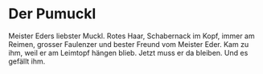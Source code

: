# Der Pumuckl
Meister Eders liebster Muckl. Rotes Haar, Schabernack im Kopf, immer am Reimen, grosser Faulenzer und bester Freund vom Meister Eder. Kam zu ihm, weil er am Leimtopf hängen blieb. Jetzt muss er da bleiben. Und es gefällt ihm.

